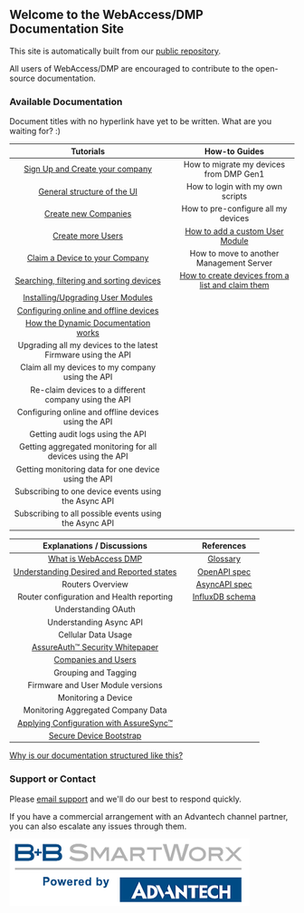 ## Welcome to the WebAccess/DMP Documentation Site

This site is automatically built from our [public repository](https://github.com/wadmp/wadmp.github.io).

All users of WebAccess/DMP are encouraged to contribute to the open-source documentation.

### Available Documentation

Document titles with no hyperlink have yet to be written. What are you waiting for? :)

|                          Tutorials                           |      |                        How-to Guides                         |
| :----------------------------------------------------------: | ---- | :----------------------------------------------------------: |
|   [Sign Up and Create your company](/tutorials/sign-up.md)   |      |           How to migrate my devices from DMP Gen1            |
| [General structure of the UI](/tutorials/ui-general-structure.md) |      |               How to login with my own scripts               |
|     [Create new Companies](/tutorials/create-company.md)     |      |             How to pre-configure all my devices              |
|       [Create more Users](/tutorials/create-users.md)        |      | [How to add a custom User Module](/how-tos/add-custom-user-module.md) |
| [Claim a Device to your Company](/tutorials/claim-device.md) |      |           How to move to another Management Server           |
| [Searching, filtering and sorting devices](/tutorials/search-filter-sort-devices.md) |      | [How to create devices from a list and claim them](/how-tos/create-and-claim-devices.md) |
| [Installing/Upgrading User Modules](/tutorials/installing-user-modules.md) |      |                                                              |
| [Configuring online and offline devices](/tutorials/configuring-devices.md) |      |                                                              |
| [How the Dynamic Documentation works](/tutorials/dynamic-documentation.md) |      |                                                              |
| Upgrading all my devices to the latest Firmware using the API |      |                                                              |
|       Claim all my devices to my company using the API       |      |                                                              |
|    Re-claim devices to a different company using the API     |      |                                                              |
|    Configuring online  and offline devices using the API     |      |                                                              |
|               Getting audit logs using the API               |      |                                                              |
| Getting aggregated monitoring for all devices using the API  |      |                                                              |
|     Getting monitoring data for one device using the API     |      |                                                              |
|     Subscribing to one device events using the Async API     |      |                                                              |
|    Subscribing to all possible events using the Async API    |      |                                                              |

| Explanations / Discussions           |   | References       |
|:------------------------------------:|---|:----------------:|
| [What is WebAccess DMP](/explanations-discussions/what-is-webaccess-dmp.md) |   | [Glossary](/references/glossary.md) |
| [Understanding Desired and Reported states](/explanations-discussions/desired-reported-states.md) |   | [OpenAPI spec](https://api.wadmp.com/#!/apis/cc753663-54c3-447a-b536-6354c3047ae6/detail) |
| Routers Overview |   | [AsyncAPI spec](/references/async-api-spec.md)    |
| Router configuration and Health reporting |   | [InfluxDB schema](/references/influxdb-schema.md) |
| Understanding OAuth |   |   |
| Understanding Async API |   |   |
| Cellular Data Usage |   |   |
| [AssureAuth™ Security Whitepaper](/explanations-discussions/security-whitepaper.md) |   |   |
| [Companies and Users](/explanations-discussions/companies-and-users.md) |   |   |
| Grouping and Tagging |   |   |
| Firmware and User Module versions |   |   |
| Monitoring a Device |   |   |
| Monitoring Aggregated Company Data |   |   |
| [Applying Configuration with AssureSync™](/explanations-discussions/sync-engine.md) |   |   |
| [Secure Device Bootstrap](/explanations-discussions/device-bootstrap.md) |   |   |

[Why is our documentation structured like this?](https://www.divio.com/blog/documentation/)

### Support or Contact

Please [email support](mailto:webaccessdmp@advantech.com) and we'll do our best to respond quickly.

If you have a commercial arrangement with an Advantech channel partner, you can also escalate any issues through them. 

![Powered by logo](/images/pow.png "Tooltip")